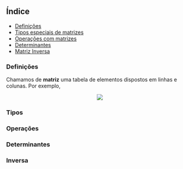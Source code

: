 ## Índice

- [Definições](#Definições)
- [Tipos especiais de matrizes](#Tipos)
- [Operações com matrizes](#Operações)
- [Determinantes](#Determinantes)
- [Matriz Inversa](#Inversa)

### Definições

Chamamos de **matriz** uma tabela de elementos dispostos em linhas e colunas. Por exemplo,

<center><image src=https://wikimedia.org/api/rest_v1/media/math/render/svg/6d0d1b28f9824f459991332e30550afd276c4963></center>

### Tipos

### Operações

### Determinantes

### Inversa
